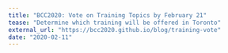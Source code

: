 ```yaml
---
title: "BCC2020: Vote on Training Topics by February 21"
tease: "Determine which training will be offered in Toronto"
external_url: "https://bcc2020.github.io/blog/training-vote"
date: "2020-02-11"
---
```

